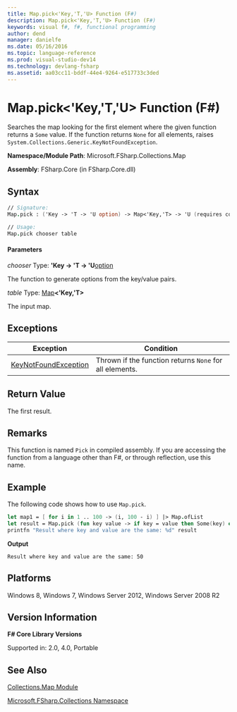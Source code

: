 ```yaml
---
title: Map.pick<'Key,'T,'U> Function (F#)
description: Map.pick<'Key,'T,'U> Function (F#)
keywords: visual f#, f#, functional programming
author: dend
manager: danielfe
ms.date: 05/16/2016
ms.topic: language-reference
ms.prod: visual-studio-dev14
ms.technology: devlang-fsharp
ms.assetid: aa03cc11-bddf-44e4-9264-e517733c3ded
---
```


# Map.pick<'Key,'T,'U> Function (F#)

Searches the map looking for the first element where the given function returns a `Some` value. If the function returns `None` for all elements, raises `System.Collections.Generic.KeyNotFoundException`.



**Namespace/Module Path**: Microsoft.FSharp.Collections.Map

**Assembly**: FSharp.Core (in FSharp.Core.dll)


## Syntax

```fsharp
// Signature:
Map.pick : ('Key -> 'T -> 'U option) -> Map<'Key,'T> -> 'U (requires comparison)

// Usage:
Map.pick chooser table
```

#### Parameters
*chooser*
Type: **'Key -&gt; 'T -&gt; 'U**[option](https://msdn.microsoft.com/library/b08add48-34bf-4410-80a1-ef6a8daddc58)


The function to generate options from the key/value pairs.


*table*
Type: [Map](https://msdn.microsoft.com/library/975316ea-55e3-4987-9994-90897ad45664)**&lt;'Key,'T&gt;**


The input map.

## Exceptions
|Exception|Condition|
|----|----|
|[KeyNotFoundException](https://msdn.microsoft.com/library/system.collections.generic.keynotfoundexception.aspx)|Thrown if the function returns `None` for all elements.|

## Return Value

The first result.

## Remarks
This function is named `Pick` in compiled assembly. If you are accessing the function from a language other than F#, or through reflection, use this name.

## Example

The following code shows how to use `Map.pick`.

```fsharp
let map1 = [ for i in 1 .. 100 -> (i, 100 - i) ] |> Map.ofList
let result = Map.pick (fun key value -> if key = value then Some(key) else None) map1
printfn "Result where key and value are the same: %d" result
```

**Output**

```
Result where key and value are the same: 50
```

## Platforms
Windows 8, Windows 7, Windows Server 2012, Windows Server 2008 R2


## Version Information
**F# Core Library Versions**

Supported in: 2.0, 4.0, Portable

## See Also
[Collections.Map Module](Collections.Map-Module-%5BFSharp%5D.md)

[Microsoft.FSharp.Collections Namespace](Microsoft.FSharp.Collections-Namespace.md)
